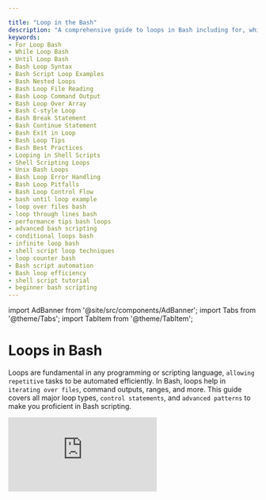 ```yaml
---

title: "Loop in the Bash"
description: "A comprehensive guide to loops in Bash including for, while, until, and loop control statements with syntax, examples, and best practices for efficient scripting."
keywords:
- For Loop Bash
- While Loop Bash
- Until Loop Bash
- Bash Loop Syntax
- Bash Script Loop Examples
- Bash Nested Loops
- Bash Loop File Reading
- Bash Loop Command Output
- Bash Loop Over Array
- Bash C-style Loop
- Bash Break Statement
- Bash Continue Statement
- Bash Exit in Loop
- Bash Loop Tips
- Bash Best Practices
- Looping in Shell Scripts
- Shell Scripting Loops
- Unix Bash Loops
- Bash Loop Error Handling
- Bash Loop Pitfalls
- Bash Loop Control Flow
- bash until loop example
- loop over files bash
- loop through lines bash
- performance tips bash loops
- advanced bash scripting
- conditional loops bash
- infinite loop bash
- shell script loop techniques
- loop counter bash
- Bash script automation
- Bash loop efficiency
- shell script tutorial
- beginner bash scripting
---
```

import AdBanner from '@site/src/components/AdBanner';
import Tabs from '@theme/Tabs';
import TabItem from '@theme/TabItem';

# Loops in Bash

Loops are fundamental in any programming or scripting language, `allowing repetitive` tasks to be automated efficiently. In Bash, loops help in `iterating over files`, command outputs, ranges, and more. This guide covers all major loop types, `control statements`, and `advanced patterns` to make you proficient in Bash scripting.

<div style={{ position: 'relative', paddingBottom: '56.25%', height: 0, overflow: 'hidden', marginTop: '20px' }}>
  <iframe
    src="https://www.youtube.com/embed/0gCcMHeD8d4"
    title="MakeFile tutorial"
    style={{ position: 'absolute', top: 0, left: 0, width: '100%', height: '100%' }}
    frameBorder="0"
    allow="accelerometer; autoplay; clipboard-write; encrypted-media; gyroscope; picture-in-picture; web-share"
    allowFullScreen
  />
</div>



<div>
  <AdBanner />
</div>

## Table of Contents: Loops in Bash

1. [Introduction to Loops](#1-introduction-to-loops)
2. [For Loop](#2-for-loop)
   * Basic Syntax
   * Looping Through a List
   * C-style For Loop
3. [While Loop](#3-while-loop)
   * Basic Syntax
   * Reading Input with While
4. [Until Loop](#4-until-loop)
5. [Loop Control Statements](#5-loop-control-statements)
   * [break](#51-break)
   * [continue](#52-continue)
   * [exit](#53-exit)
6. [Best Practices](#6-best-practices)
7. [Conclusion](#7-conclusion)
8. [More Articles](#8-more-articles)
9. [References](#9-references)


<div>
    <AdBanner />
</div>


### 1. Introduction to Loops


Loops allow you to execute a block of code repeatedly under certain conditions. 
Bash supports multiple loop types, and each one is suited for different scenarios:

* **`for` loop** – Iterate over a list of items.
* **`while` loop** – Run a command block as long as a condition is true.
* **`until` loop** – Run a command block until a condition becomes true.

***Loop Control Flow Diagram***

Below is a **flowchart** to visualize how loops work in Bash:
<Tabs>
  <TabItem value="for-loop" label="For Loop">

```mermaid
flowchart TD
  A[Start] --> B[Set item from list]
  B --> C[Execute commands]
  C --> D{More items?}
  D -- Yes --> B
  D -- No --> E[End]
```
<details>
<summary> **Flowchart Explanation: `for` Loop** </summary>

This flowchart represents the logic of a `for` loop in Bash or similar scripting languages.

**Step-by-Step Breakdown**

1. **Start**  
   The loop begins execution.

2. **Set item from list**  
   The loop selects the next item from a predefined list or range.  
   In Bash, this could look like:
   ```python
   for item in list
   ```

3. **Execute commands**  
   Executes the commands defined inside the loop body.
   ```python
   do
     # your commands
   ```

4. **More items?**  
   Checks if there are more items left in the list to process.

5. **Yes → Loop continues**  
   If there are more items, it goes back to pick the next item.

6. **No → End**  
   If no items are left, the loop ends and control moves forward.

**Sample Bash Code**

```python
for file in *.txt
do
  echo "Processing $file"
done
```

This script loops over all `.txt` files and echoes a message for each.
</details>
  </TabItem>

  <TabItem value="while-loop" label="While Loop">

```mermaid
flowchart TD
  A[Start] --> B[Evaluate condition]
  B --> C{Condition True?}
  C -- Yes --> D[Execute commands]
  D --> B
  C -- No --> E[End]
```

<details>
<summary> **Flowchart Explanation: `while loop` Explanation** </summary>

**Flowchart Explanation: `while` Loop**

This flowchart illustrates the logic of a `while` loop in Bash or similar scripting languages.

**Step-by-Step Breakdown**

1. **Start**  
   The loop begins execution.

2. **Evaluate condition**  
   Before each iteration, the loop checks whether a specified condition is true.

3. **Condition True?**  
   This is a decision point:
   - If **yes**, the loop proceeds to execute the commands.
   - If **no**, the loop ends.

4. **Execute commands**  
   If the condition is true, the loop executes the commands inside its body.

5. **Loop back**  
   After executing the commands, control returns to evaluate the condition again.

6. **End**  
   When the condition becomes false, the loop terminates and execution continues after the loop.

**Sample Bash Code**

```python
while [ $count -lt 5 ]
do
  echo "Count is $count"
  count=$((count + 1))
done
```

This script prints the count until it reaches 5, incrementing it in each loop iteration.

</details>


  </TabItem>

  <TabItem value="until-loop" label="Until Loop">

```mermaid
flowchart TD
  A[Start] --> B[Evaluate condition]
  B --> C{Condition False?}
  C -- Yes --> D[Execute commands]
  D --> B
  C -- No --> E[End]
```
<details>
<summary> **Flowchart Explanation: `until` Loop** </summary>

**Flowchart Explanation: `until` Loop**

This flowchart illustrates the logic of an `until` loop in Bash or similar scripting languages.

**Step-by-Step Breakdown**

1. **Start**  
   The loop begins execution.

2. **Evaluate condition**  
   Before each iteration, the loop checks whether a condition is false.

3. **Condition False?**  
   This is a decision point:
   - If **yes** (the condition is false), the loop proceeds to execute the commands.
   - If **no** (the condition is true), the loop ends.

4. **Execute commands**  
   If the condition is false, the commands inside the loop body are executed.

5. **Loop back**  
   After executing the commands, control returns to evaluate the condition again.

6. **End**  
   When the condition becomes true, the loop terminates and execution continues after the loop.

**Sample Bash Code**

```python
count=0
until [ $count -ge 5 ]
do
  echo "Count is $count"
  count=$((count + 1))
done
```

This script runs the loop until the condition `[ $count -ge 5 ]` becomes true. It prints the count and increments it in each iteration.

</details>

  </TabItem>
</Tabs>

This diagram shows how Bash determines whether to continue or exit a loop.

:::caution Loop Summary

| Loop Type | Condition Check | Loop Continues When | Typical Use Case               |
| --------- | --------------- | ------------------- | ------------------------------ |
| `for`     | List iteration  | More items in list  | Iterating over arguments/files |
| `while`   | Start of loop   | Condition is true   | Waiting or polling             |
| `until`   | Start of loop   | Condition is false  | Retry until successful         |
:::

<div>
  <AdBanner />
</div>


## 2. For Loop

A `for` loop is one of the most commonly used control structures in Bash.
 It allows you to iterate over a list of items or the output of a command and 
 execute a block of code for each item. This makes it useful for performing repetitive tasks such as file processing, numeric ranges, or iterating over command-line arguments.

:::tip
The `for` loop is compact, flexible, and easy to read. It's ideal when you know in advance how many times you want the loop to run or when you need to iterate over a predefined list.
:::

 ***2.1 Basic Syntax***

```python
for var in item1 item2 item3; do
  echo "$var"
done
```
> ***Explanation***
This is a basic `for` loop in Bash, used to iterate over a list of items.

***Syntax Breakdown:***

| Component                      | Description                                                                                                           |
| ------------------------------ | --------------------------------------------------------------------------------------------------------------------- |
| `for var in item1 item2 item3` | Initializes a loop where the variable `var` takes on each value in the list (`item1`, `item2`, `item3`) sequentially. |
| `do ... done`                  | Defines the body of the loop. All commands within this block are executed once for each item.                         |
| `echo "$var"`                  | Prints the current value of `var` to the standard output.                                                             |


:::caution Task
Write a Bash `for` loop that prints the names of all **folders** (directories) in the current directory.
<details>
<summary><strong> Approach </strong></summary>

In Bash, the `for` loop can iterate over a list of items, such as file names. To list only **folders (directories)** in the current directory, we can use:

- A `globbing` pattern like `*/` which matches all entries ending with a `/` typically directories.
- (Optional) A test with `-d` to ensure each item is a directory.
***For Loop Syntax***

```python
for item in */; do
  echo "$item"
done
```
> **with -d**
```python
for item in *; do
  if [ -d "$item" ]; then
    echo "$item"
  fi
done
```
***Expected output***
```python
Documents
Downloads
Projects

```
</details>
:::


***2.2 Looping Through a List***

:::caution Task
Write a Bash `for` loop that performs an action on a list of real-world items (e.g., filenames, services, or config files).

<details>
<summary><strong> Approach </strong></summary>

In Bash, you can define a list using an array and iterate over it using the `${array[@]}` syntax. This is practical for automation scripts involving system administration or file handling.

---

***Iterating Over Filenames***

***For Loop Syntax***

```python
files=("report.txt" "data.csv" "summary.docx")
for file in "${files[@]}"; do
  echo "Processing $file"
done
```

***Expected output***

```python
Processing report.txt
Processing data.csv
Processing summary.docx
```

---

### 💡 Example: Restarting Services

```python
services=("nginx" "mysql" "redis")
for service in "${services[@]}"; do
  systemctl restart "$service"
done
```

***Expected output (silent or success messages)***

```
(restarts services if they are running)
```

---

### 🗃️ Example: Backing Up Config Files

```python
configs=("/etc/hosts" "/etc/fstab" "/etc/passwd")
for config in "${configs[@]}"; do
  cp "$config" ~/backup/
done
```

***Expected output***

```
(copies files to ~/backup directory)
```

</details>
:::

***2.3 C-style For Loop***

```python
for ((i=0; i<5; i++)); do
  echo "Counter: $i"
done
```

<div>
  <AdBanner />
</div>

## 3. While Loop

The `while` loop in Bash executes a block of code **as long as a specified condition is true**. It is commonly used when you do not know in advance how many times a loop should run. It's useful for reading input, waiting for conditions, and handling system monitoring scripts.

:::tip
In Bash, the ``while loop`` is useful for ``iterating as long as a command`` or ```condition evaluates`` to ``true``. It's ideal for tasks like reading input ``line-by-line``, ``waiting for a file to exist``, or ``performing repeated checks`` until a condition changes. 
> Great when the number of iterations isn't known ahead of time.

:::

***3.1 Basic Syntax***

```python
while [ condition ]; do
  # commands
done
```

> ***Explanation***
> This is the standard form of a `while` loop in Bash.

***Syntax Breakdown:***

| Component             | Description                                                                  |
| --------------------- | ---------------------------------------------------------------------------- |
| `while [ condition ]` | Tests a condition. As long as it evaluates to true, the loop continues.      |
| `do ... done`         | Marks the beginning and end of the loop body. Commands go inside this block. |



***Example: Counter from 1 to 5***

```python
counter=1
while [ $counter -le 5 ]; do
  echo "Counter: $counter"
  ((counter++))
done
```

***Expected Output***

```python
Counter: 1
Counter: 2
Counter: 3
Counter: 4
Counter: 5
```

:::caution Task
Write a Bash `while` loop that prints the names of all **folders** (directories) in the current directory.

<details>
<summary><strong> Approach </strong></summary>

We can use the `ls -d */` command to get folder names and process them using `read` in a `while` loop. Here's how:

***While Loop Syntax***

```python
ls -d */ | while read folder; do
  echo "${folder%/}"
done
```

> **Explanation**

* `ls -d */` lists all folders (directories) in the current directory.
* `| while read folder` feeds each folder name into the loop.
* `echo "${folder%/}"` removes the trailing slash for cleaner output.

***Expected Output***

```
Documents
Downloads
Projects
```

</details>
:::



:::caution Task

Write a infinite Bash `while` loop that keep running after waiting for 1 second
<details> 
<summary><strong>Infinite While Loop </strong> </summary>
```python
while true; do
  echo "Running..."
  sleep 1
done
```
</details>
:::

> This loop will run indefinitely until manually stopped (e.g., with `Ctrl+C`).

:::caution Task
Write a Bash `while` loop for reading a file line by line.

<details>
<summary>***3.3 While Loop for File Reading***</summary>

```python
while IFS= read -r line; do
  echo "Line: $line"
done < file.txt
```

> Used for safely reading a file line-by-line.

***Expected Output (example file.txt)***

```
Line: Hello
Line: World
Line: Bash is powerful
```
</details>
:::

<div>
  <AdBanner />
</div>


## 4. Until Loop

The `until` loop in Bash executes a block of code **as long as a specified condition is false**. It is the inverse of a `while` loop. It continues to run the loop **until** the condition becomes true.

***4.1 Basic Syntax***

```python
until [ condition ]; do
  # commands
done
```

> ***Explanation***
> This structure keeps looping **as long as the condition is false**. Once it becomes true, the loop exits.

***Syntax Breakdown:***


| Component             | Description                                                                  |
| --------------------- | ---------------------------------------------------------------------------- |
| `while [ condition ]` | Tests a condition. As long as it evaluates to true, the loop continues.      |
| `do ... done`         | Marks the beginning and end of the loop body. Commands go inside this block. |



:::caution Task
Write a Bash `until` loop that counts from 1 to 5.

<details>
<summary><strong> Approach </strong></summary>

Use a counter that increments each iteration. The loop continues **until** the counter exceeds 5.

***Until Loop Syntax***

```python
counter=1
until [ $counter -gt 5 ]; do
  echo "Counter: $counter"
  ((counter++))
done
```

***Expected Output***

```python
Counter: 1
Counter: 2
Counter: 3
Counter: 4
Counter: 5
```

</details>
:::

:::caution Task
Write a Bash `until` loop that waits until a file named `trigger.txt` appears in the directory.

<details>
<summary><strong> Approach </strong></summary>

Use `-e` to check file existence. Keep checking every 2 seconds until the file is found.

```python
until [ -e "trigger.txt" ]; do
  echo "Waiting for trigger.txt to appear..."
  sleep 2
done

echo "File found!"
```

***Expected Output (repeats until file appears)***

```python
Waiting for trigger.txt to appear...
Waiting for trigger.txt to appear...
File found!
```

</details>
:::



:::caution Task
Write a Bash `until` loop that simulates service status checking until `service_running` variable becomes true.

<details>
<summary><strong> Approach </strong></summary>

Use a fake service status simulation using a variable:

```python
service_running=false

until [ "$service_running" = true ]; do
  echo "Checking service..."
  # Simulate service starting
  sleep 1
  service_running=true
  echo "Service started."
done
```

***Expected Output***

```python
Checking service...
Service started.
```

</details>
:::


## 5. Loop Control Statements

Loop control statements allow you to alter the flow of a loop, such as skipping iterations or exiting early.

<Tabs>

<TabItem value="break" label="break">

***`break` Statement***

The `break` statement immediately exits the loop.

```python
for i in {1..5}; do
  if [ "$i" -eq 3 ]; then
    break
  fi
  echo "Number: $i"
done
```

***Expected Output***

```
Number: 1
Number: 2
```

</TabItem>

<TabItem value="continue" label="continue">

***`continue` Statement***

The `continue` statement skips the rest of the loop for the current iteration and continues with the next iteration.

```python
for i in {1..5}; do
  if [ "$i" -eq 3 ]; then
    continue
  fi
  echo "Number: $i"
done
```

***Expected Output***

```
Number: 1
Number: 2
Number: 4
Number: 5
```

</TabItem>

<TabItem value="exit" label="exit">

***`exit` Statement***

The `exit` command terminates the entire script, not just the loop.

```python
for i in {1..5}; do
  if [ "$i" -eq 3 ]; then
    echo "Critical error at $i"
    exit 1
  fi
  echo "Number: $i"
done
```

***Expected Output***

```
Number: 1
Number: 2
Critical error at 3
```

> The script will stop completely after encountering `exit`.

</TabItem>

</Tabs>



**Summary Table**

| Statement  | Effect                                |
| ---------- | ------------------------------------- |
| `break`    | Exits the loop entirely               |
| `continue` | Skips current iteration and continues |
| `exit`     | Stops the entire script immediately   |


## 6. Best Practices

<details>
<summary><strong>Explanation: Why use Until Loop?</strong></summary>

`until` is the opposite of `while`. It runs until the condition becomes true. It’s useful when you want to retry until success.

</details>

<details>
<summary><strong>Comparison: for vs while vs until</strong></summary>

| Feature       | for           | while             | until       |
| ------------- | ------------- | ----------------- | ----------- |
| Iterates over | Lists, ranges | Conditional       | Conditional |
| Stops on      | End of list   | False             | True        |
| Usage         | More common   | For dynamic input | For retries |

</details>

<details>
<summary><strong>Best Practice Tips</strong></summary>

* Quote variables: `"$var"`
* Always check input files exist
* Avoid infinite loops unless necessary

</details>

## 7. Conclusion

Loops are essential in Bash scripting, enabling automation of repetitive tasks. By mastering each loop type, control statements, and safe practices, you can write robust and maintainable scripts.

:::caution What’s Next

* Dive deeper with [Advanced Bash Scripting Guide](https://tldp.org/LDP/abs/html/)
* Try building real-world cron jobs
* Integrate loops with conditionals and functions
:::

## 8. More Articles

<Tabs>
  <TabItem value="docs" label="📚 Documentation">
             - [CompilerSutra Home](https://compilersutra.com)
                - [CompilerSutra Homepage (Alt)](https://compilersutra.com/)
                - [Getting Started Guide](https://compilersutra.com/get-started)
                - [Newsletter Signup](https://compilersutra.com/newsletter)
                - [Skip to Content (Accessibility)](https://compilersutra.com#__docusaurus_skipToContent_fallback)


  </TabItem>

  <TabItem value="tutorials" label="📖 Tutorials & Guides">

        - [AI Documentation](https://compilersutra.com/docs/Ai)
        - [DSA Overview](https://compilersutra.com/docs/DSA/)
        - [DSA Detailed Guide](https://compilersutra.com/docs/DSA/DSA)
        - [MLIR Introduction](https://compilersutra.com/docs/MLIR/intro)
        - [TVM for Beginners](https://compilersutra.com/docs/tvm-for-beginners)
        - [Python Tutorial](https://compilersutra.com/docs/python/python_tutorial)
        - [C++ Tutorial](https://compilersutra.com/docs/c++/CppTutorial)
        - [C++ Main File Explained](https://compilersutra.com/docs/c++/c++_main_file)
        - [Compiler Design Basics](https://compilersutra.com/docs/compilers/compiler)
        - [OpenCL for GPU Programming](https://compilersutra.com/docs/gpu/opencl)
        - [LLVM Introduction](https://compilersutra.com/docs/llvm/intro-to-llvm)
        - [Introduction to Linux](https://compilersutra.com/docs/linux/intro_to_linux)

  </TabItem>

  <TabItem value="assessments" label="📝 Assessments">

        - [C++ MCQs](https://compilersutra.com/docs/mcq/cpp_mcqs)
        - [C++ Interview MCQs](https://compilersutra.com/docs/mcq/interview_question/cpp_interview_mcqs)

  </TabItem>

  <TabItem value="projects" label="🛠️ Projects">

            - [Project Documentation](https://compilersutra.com/docs/Project)
            - [Project Index](https://compilersutra.com/docs/project/)
            - [Graphics Pipeline Overview](https://compilersutra.com/docs/The_Graphic_Rendering_Pipeline)
            - [Graphic Rendering Pipeline (Alt)](https://compilersutra.com/docs/the_graphic_rendering_pipeline/)

  </TabItem>

  <TabItem value="resources" label="🌍 External Resources">

            - [LLVM Official Docs](https://llvm.org/docs/)
            - [Ask Any Question On Quora](https://compilersutra.quora.com)
            - [GitHub: FixIt Project](https://github.com/aabhinavg1/FixIt)
            - [GitHub Sponsors Page](https://github.com/sponsors/aabhinavg1)

  </TabItem>

  <TabItem value="social" label="📣 Social Media">

    - [🐦 Twitter - CompilerSutra](https://twitter.com/CompilerSutra)  
    - [💼 LinkedIn - Abhinav](https://www.linkedin.com/in/abhinavcompilerllvm/)  
    - [📺 YouTube - CompilerSutra](https://www.youtube.com/@compilersutra)  
    - [📘 Facebook - CompilerSutra](https://www.facebook.com/profile.php?id=61577245012547)  
    - [📝 Quora - CompilerSutra](https://compilersutra.quora.com/)  


  </TabItem>
</Tabs>


<div>
    <AdBanner />
</div>

## 9. References

<Tabs>

<TabItem value="resource1" label="1. GNU Bash Manual">

### 🔗 [GNU Bash Reference Manual](https://www.gnu.org/software/bash/manual/bash.html)

**Summary**:
The official and comprehensive manual covering all built-in Bash features.

**Details**:

* Syntax, parameter expansion, quoting, and built-in commands
* Useful for advanced script debugging and POSIX compliance
* A must-read for production-level Bash scripting

</TabItem>

<TabItem value="resource2" label="2. TLDP Advanced Bash Guide">

### 🔗 [Advanced Bash-Scripting Guide – TLDP](https://tldp.org/LDP/abs/html/)

**Summary**:
Community-driven detailed guide ideal for intermediate to advanced users.

**Details**:

* Covers practical examples and edge cases
* Includes chapters on I/O, arrays, and script structuring
* Frequently updated with real-world examples

</TabItem>

<TabItem value="resource3" label="3. ShellCheck Tool">

### 🔗 [ShellCheck – Bash Script Linter](https://www.shellcheck.net/)

**Summary**:
A powerful static analysis tool for Bash scripts.

**Details**:

* Detects syntax errors, quoting issues, and stylistic bugs
* Offers suggestions with explanations
* Can be used in CI pipelines or locally via CLI

</TabItem>

<TabItem value="resource4" label="4. Devhints Bash Cheatsheet">

### 🔗 [Bash Cheatsheet – Devhints](https://devhints.io/bash)

**Summary**:
A quick reference sheet for commonly used Bash commands and patterns.

**Details**:

* Handy for day-to-day usage
* Great for beginners who want to avoid memorizing syntax
* Includes redirections, arrays, loops, conditionals, and more

</TabItem>

</Tabs>